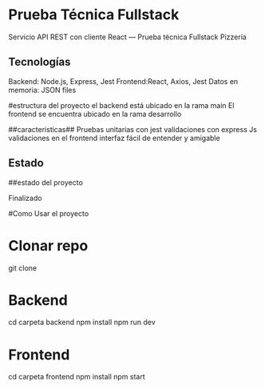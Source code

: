 # Prueba Técnica Fullstack

Servicio API REST con cliente React — Prueba técnica Fullstack Pizzería

## Tecnologías

Backend: Node.js, Express, Jest
Frontend:React, Axios, Jest
Datos en memoria: JSON files

#estructura del proyecto
el backend está ubicado en la rama main 
El frontend se encuentra ubicado en la rama desarrollo 

##caracteristicas##
Pruebas unitarias con jest
validaciones con express Js
validaciones en el frontend
interfaz fácil de entender y amigable 
## Estado

##estado del proyecto

Finalizado

#Como Usar el proyecto 
# Clonar repo
git clone <URL>

# Backend
cd carpeta backend 
npm install
npm run dev


# Frontend
cd carpeta frontend 
npm install
npm start

